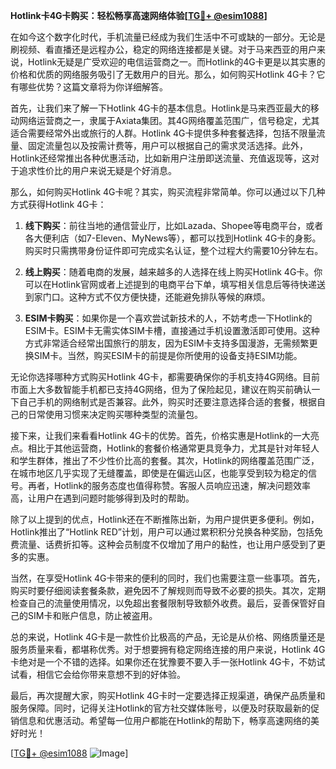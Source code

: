 **Hotlink卡4G卡购买：轻松畅享高速网络体验[[TG💪+ @esim1088](https://t.me/s/esim1088)]**

在如今这个数字化时代，手机流量已经成为我们生活中不可或缺的一部分。无论是刷视频、看直播还是远程办公，稳定的网络连接都是关键。对于马来西亚的用户来说，Hotlink无疑是广受欢迎的电信运营商之一。而Hotlink的4G卡更是以其实惠的价格和优质的网络服务吸引了无数用户的目光。那么，如何购买Hotlink 4G卡？它有哪些优势？这篇文章将为你详细解答。

首先，让我们来了解一下Hotlink 4G卡的基本信息。Hotlink是马来西亚最大的移动网络运营商之一，隶属于Axiata集团。其4G网络覆盖范围广，信号稳定，尤其适合需要经常外出或旅行的人群。Hotlink 4G卡提供多种套餐选择，包括不限量流量、固定流量包以及按需计费等，用户可以根据自己的需求灵活选择。此外，Hotlink还经常推出各种优惠活动，比如新用户注册即送流量、充值返现等，这对于追求性价比的用户来说无疑是个好消息。

那么，如何购买Hotlink 4G卡呢？其实，购买流程非常简单。你可以通过以下几种方式获得Hotlink 4G卡：

1. **线下购买**：前往当地的通信营业厅，比如Lazada、Shopee等电商平台，或者各大便利店（如7-Eleven、MyNews等），都可以找到Hotlink 4G卡的身影。购买时只需携带身份证件即可完成实名认证，整个过程大约需要10分钟左右。

2. **线上购买**：随着电商的发展，越来越多的人选择在线上购买Hotlink 4G卡。你可以在Hotlink官网或者上述提到的电商平台下单，填写相关信息后等待快递送到家门口。这种方式不仅方便快捷，还能避免排队等候的麻烦。

3. **ESIM卡购买**：如果你是一个喜欢尝试新技术的人，不妨考虑一下Hotlink的ESIM卡。ESIM卡无需实体SIM卡槽，直接通过手机设置激活即可使用。这种方式非常适合经常出国旅行的朋友，因为ESIM卡支持多国漫游，无需频繁更换SIM卡。当然，购买ESIM卡的前提是你所使用的设备支持ESIM功能。

无论你选择哪种方式购买Hotlink 4G卡，都需要确保你的手机支持4G网络。目前市面上大多数智能手机都已支持4G网络，但为了保险起见，建议在购买前确认一下自己手机的网络制式是否兼容。此外，购买时还要注意选择合适的套餐，根据自己的日常使用习惯来决定购买哪种类型的流量包。

接下来，让我们来看看Hotlink 4G卡的优势。首先，价格实惠是Hotlink的一大亮点。相比于其他运营商，Hotlink的套餐价格通常更具竞争力，尤其是针对年轻人和学生群体，推出了不少性价比高的套餐。其次，Hotlink的网络覆盖范围广泛，在城市地区几乎实现了无缝覆盖，即使是在偏远山区，也能享受到较为稳定的信号。再者，Hotlink的服务态度也值得称赞。客服人员响应迅速，解决问题效率高，让用户在遇到问题时能够得到及时的帮助。

除了以上提到的优点，Hotlink还在不断推陈出新，为用户提供更多便利。例如，Hotlink推出了“Hotlink RED”计划，用户可以通过累积积分兑换各种奖励，包括免费流量、话费折扣等。这种会员制度不仅增加了用户的黏性，也让用户感受到了更多的实惠。

当然，在享受Hotlink 4G卡带来的便利的同时，我们也需要注意一些事项。首先，购买时要仔细阅读套餐条款，避免因不了解规则而导致不必要的损失。其次，定期检查自己的流量使用情况，以免超出套餐限制导致额外收费。最后，妥善保管好自己的SIM卡和账户信息，防止被盗用。

总的来说，Hotlink 4G卡是一款性价比极高的产品，无论是从价格、网络质量还是服务质量来看，都堪称优秀。对于想要拥有稳定网络连接的用户来说，Hotlink 4G卡绝对是一个不错的选择。如果你还在犹豫要不要入手一张Hotlink 4G卡，不妨试试看，相信它会给你带来意想不到的好体验。

最后，再次提醒大家，购买Hotlink 4G卡时一定要选择正规渠道，确保产品质量和服务保障。同时，记得关注Hotlink的官方社交媒体账号，以便及时获取最新的促销信息和优惠活动。希望每一位用户都能在Hotlink的帮助下，畅享高速网络的美好时光！

[[TG💪+ @esim1088](https://t.me/s/esim1088) ![Image](https://i.postimg.cc/4NQfJmqS/Snipaste-2025-05-13-00-14-12.png)]